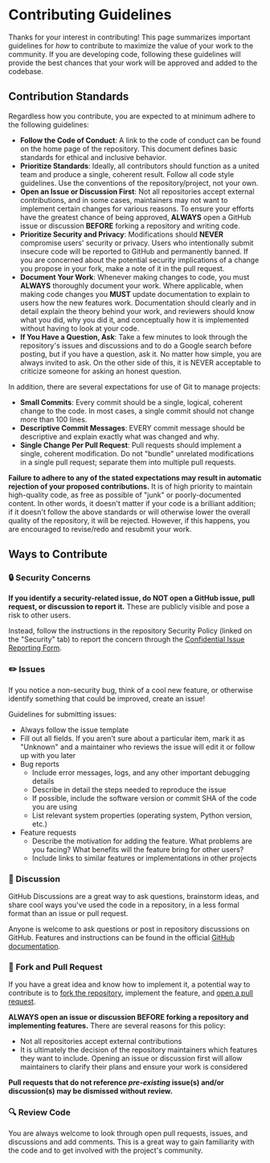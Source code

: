 # Contributing Guidelines

Thanks for your interest in contributing!  This page summarizes important guidelines for _how_ to contribute to maximize the value of your work to the community.  If you are developing code, following these guidelines will provide the best chances that your work will be approved and added to the codebase.


## Contribution Standards
Regardless how you contribute, you are expected to at minimum adhere to the following guidelines:
- **Follow the Code of Conduct**: A link to the code of conduct can be found on the home page of the repository.  This document defines basic standards for ethical and inclusive behavior.
- **Prioritize Standards**: Ideally, all contributors should function as a united team and produce a single, coherent result.  Follow all code style guidelines.  Use the conventions of the repository/project, not your own.
- **Open an Issue or Discussion First**: Not all repositories accept external contributions, and in some cases, maintainers may not want to implement certain changes for various reasons.  To ensure your efforts have the greatest chance of being approved, **ALWAYS** open a GitHub issue or discussion **BEFORE** forking a repository and writing code.
- **Prioritize Security and Privacy**: Modifications should **NEVER** compromise users' security or privacy.  Users who intentionally submit insecure code will be reported to GitHub and permanently banned.  If you are concerned about the potential security implications of a change you propose in your fork, make a note of it in the pull request.
- **Document Your Work**: Whenever making changes to code, you must **ALWAYS** thoroughly document your work.  Where applicable, when making code changes you **MUST** update documentation to explain to users how the new features work.  Documentation should clearly and in detail explain the theory behind your work, and reviewers should know what you did, why you did it, and conceptually how it is implemented without having to look at your code.
- **If You Have a Question, Ask**: Take a few minutes to look through the repository's issues and discussions and to do a Google search before posting, but if you have a question, ask it.  No matter how simple, you are always invited to ask.  On the other side of this, it is NEVER acceptable to criticize someone for asking an honest question.

In addition, there are several expectations for use of Git to manage projects:
- **Small Commits**: Every commit should be a single, logical, coherent change to the code.  In most cases, a single commit should not change more than 100 lines.
- **Descriptive Commit Messages**: EVERY commit message should be descriptive and explain exactly what was changed and why.
- **Single Change Per Pull Request**: Pull requests should implement a single, coherent modification.  Do not "bundle" unrelated modifications in a single pull request; separate them into multiple pull requests.

**Failure to adhere to any of the stated expectations may result in automatic rejection of your proposed contributions.**  It is of high priority to maintain high-quality code, as free as possible of "junk" or poorly-documented content.  In other words, it doesn't matter if your code is a brilliant addition; if it doesn't follow the above standards or will otherwise lower the overall quality of the repository, it will be rejected.  However, if this happens, you are encouraged to revise/redo and resubmit your work.


## Ways to Contribute

### :lock: Security Concerns
**If you identify a security-related issue, do NOT open a GitHub issue, pull request, or discussion to report it.**  These are publicly visible and pose a risk to other users.

Instead, follow the instructions in the repository Security Policy (linked on the "Security" tab) to report the concern through the [Confidential Issue Reporting Form](https://forms.gle/nfhSWydqweesh4iq7).

### :pencil2: Issues
If you notice a non-security bug, think of a cool new feature, or otherwise identify something that could be improved, create an issue!

Guidelines for submitting issues:
- Always follow the issue template
- Fill out all fields.  If you aren't sure about a particular item, mark it as "Unknown" and a maintainer who reviews the issue will edit it or follow up with you later
- Bug reports
  - Include error messages, logs, and any other important debugging details
  - Describe in detail the steps needed to reproduce the issue
  - If possible, include the software version or commit SHA of the code you are using
  - List relevant system properties (operating system, Python version, etc.)
- Feature requests
  - Describe the motivation for adding the feature.  What problems are you facing?  What benefits will the feature bring for other users?
  - Include links to similar features or implementations in other projects

### :speech_balloon: Discussion
GitHub Discussions are a great way to ask questions, brainstorm ideas, and share cool ways you've used the code in a repository, in a less formal format than an issue or pull request.

Anyone is welcome to ask questions or post in repository discussions on GitHub.  Features and instructions can be found in the official [GitHub documentation](https://docs.github.com/en/discussions/collaborating-with-your-community-using-discussions/about-discussions).

### :trident: Fork and Pull Request
If you have a great idea and know how to implement it, a potential way to contribute is to [fork the repository](https://docs.github.com/en/get-started/quickstart/fork-a-repo), implement the feature, and [open a pull request](https://docs.github.com/en/pull-requests/collaborating-with-pull-requests/proposing-changes-to-your-work-with-pull-requests/creating-a-pull-request-from-a-fork).

**ALWAYS open an issue or discussion BEFORE forking a repository and implementing features.**  There are several reasons for this policy:
- Not all repositories accept external contributions
- It is ultimately the decision of the repository maintainers which features they want to include.  Opening an issue or discussion first will allow maintainers to clarify their plans and ensure your work is considered

**Pull requests that do not reference _pre-existing_ issue(s) and/or discussion(s) may be dismissed without review.**

### :mag: Review Code
You are always welcome to look through open pull requests, issues, and discussions and add comments.  This is a great way to gain familiarity with the code and to get involved with the project's community.
